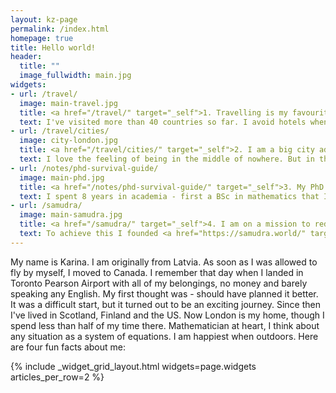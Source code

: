 ```yaml
---
layout: kz-page
permalink: /index.html
homepage: true
title: Hello world!
header:
  title: ""
  image_fullwidth: main.jpg
widgets:
- url: /travel/
  image: main-travel.jpg
  title: <a href="/travel/" target="_self">1. Travelling is my favourite thing in life.</a>
  text: I've visited more than 40 countries so far. I avoid hotels when possible and I dislike tourist attractions. For me travelling is about exploring nature, architecture, cuisines and cultures around the world. Instead of visiting art galleries, I prefer to go for a walk looking for graffiti art. At night I prefer to wander around a busy port instead of pub crawling. Camping deep in a desert and hiking from the last stop of a rarely used train line are amongst the happiest memories I have. <a href="/travel/"><strong>Keep reading></strong></a>
- url: /travel/cities/
  image: city-london.jpg
  title: <a href="/travel/cities/" target="_self">2. I am a big city addict.</a>
  text: I love the feeling of being in the middle of nowhere. But in the long term, I only truly feel alive when I live in a big city. Exploring Tokyo on foot for 10 days was a breathtaking passionate affair, but I don't know if I could live there permanently. I fell in love with Mexico City during my two weeks there, I could have stayed forever and I will definitely visit many more times. Spending time in bustling cities in India makes me happy. London is the true love of my life. New York and Moscow both feel like the centre of the world in their own way. My goal is to visit all cities with over 5 million people. <a href="/travel/cities/"><strong>Keep reading></strong></a>
- url: /notes/phd-survival-guide/
  image: main-phd.jpg
  title: <a href="/notes/phd-survival-guide/" target="_self">3. My PhD was at the interface of computer science and biology.</a>
  text: I spent 8 years in academia - first a BSc in mathematics that I never finished, then an MSc in mathematics and finally a PhD at UCL. My thesis was on applications of machine learning to transcriptomics, with a chapter on de novo evolution of proteins. If you are considering whether to do a PhD or if you are already doing one and are feeling stuck, do get in touch. I'm good at asking the right questions to help you figure out what is right for you. <a href="/notes/phd-survival-guide/"><strong>Keep reading></strong></a>
- url: /samudra/
  image: main-samudra.jpg
  title: <a href="/samudra/" target="_self">4. I am on a mission to reduce the negative impact of waste on climate, environment and health.</a>
  text: To achieve this I founded <a href="https://samudra.world/" target="_blank">Samudra.world</a>, a systems accelerator. At Samudra we are experimenting with approaches and organisational structures that have not been tried before. Our strategy includes identifying success-relevant stakeholders and working with them to facilitate internal changes and enable powerful coordination between them. <a href="/samudra/"><strong>Keep reading></strong></a>
---
```


My name is Karina. 
I am originally from Latvia. 
As soon as I was allowed to fly by myself, I moved to Canada. 
I remember that day when I landed in Toronto Pearson Airport with all of my belongings, no money and barely speaking any English.
My first thought was - should have planned it better.
It was a difficult start, but it turned out to be an exciting journey.
Since then I've lived in Scotland, Finland and the US.
Now London is my home, though I spend less than half of my time there.
Mathematician at heart, I think about any situation as a system of equations.
I am happiest when outdoors.
Here are four fun facts about me:

{% include _widget_grid_layout.html widgets=page.widgets articles_per_row=2 %}
